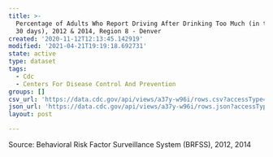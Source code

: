 ```yaml
---
title: >-
  Percentage of Adults Who Report Driving After Drinking Too Much (in the past
  30 days), 2012 & 2014, Region 8 - Denver
created: '2020-11-12T12:13:45.142919'
modified: '2021-04-21T19:19:18.692731'
state: active
type: dataset
tags:
  - Cdc
  - Centers For Disease Control And Prevention
groups: []
csv_url: 'https://data.cdc.gov/api/views/a37y-w96i/rows.csv?accessType=DOWNLOAD'
json_url: 'https://data.cdc.gov/api/views/a37y-w96i/rows.json?accessType=DOWNLOAD'
layout: post

---
```

Source: Behavioral Risk Factor Surveillance System (BRFSS), 2012, 2014
